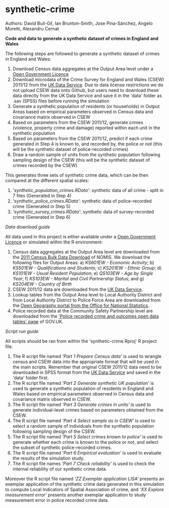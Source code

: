 # synthetic-crime

Authors: David Buil-Gil, Ian Brunton-Smith, Jose Pina-Sánchez, Angelo Moretti, Alexandru Cernat

**Code and data to generate a synthetic dataset of crimes in England and Wales**

The following steps are followed to generate a synthetic dataset of crimes in England and Wales:

1.	Download Census data aggregates at the Output Area level under a [Open Government Licence](http://www.nationalarchives.gov.uk/doc/open-government-licence/version/3/)
2.  Download microdata of the Crime Survey for England and Wales (CSEW) 2011/12 from the [UK Data Service](https://beta.ukdataservice.ac.uk/datacatalogue/studies/study?id=7252). Due to data license restrictions we do not upload CSEW data onto Github, but users need to download these data directly from the UK Data Service and save it in the 'data' folder as .sav (SPSS) files before running the simulation
3.	Generate a synthetic population of residents (or households) in Output Areas based on empirical parameters observed in Census data and covariance matrix observed in CSEW
4.	Based on parameters from the CSEW 2011/12, generate crimes (violence, property crime and damage) reported within each unit in the synthetic population
5.	Based on parameters from the CSEW 2011/12, predict if each crime generated in Step 4 is known to, and recorded by, the police or not (this will be the synthetic dataset of police-recorded crimes)
6.	Draw a random sample of units from the synthetic population following sampling design of the CSEW (this will be the synthetic dataset of crimes recorded by the CSEW)

This generates three sets of synthetic crime data, which can be then compared at the different spatial scales:

1.	*'synthetic_population_crimes.RData'*: synthetic data of all crime - split in 7 files (Generated in Step 4)
2.	*'synthetic_police_crimes.RData'*: synthetic data of police-recorded crime (Generated in Step 5)
3.	*'synthetic_survey_crimes.RData'*: synthetic data of survey-recorded crime (Generated in Step 6)

_Data download guide_

All data used in this project is either available under a [Open Government Licence](http://www.nationalarchives.gov.uk/doc/open-government-licence/version/3/) or simulated within the R environment:

1.  Census data aggregates at the Output Area level are downloaded from the [2011 Census Bulk Data Download](https://www.nomisweb.co.uk/census/2011/bulk/r2_2) of NOMIS. We download the following files for Output Areas:
a) *KS601EW - Economic Activity*;
b) *KS501EW - Qualifications and Students*;
c) *KS201EW - Ethnic Group*;
d) *KS101EW - Usual Resident Population*;
e) *QS103EW	- Age by Single Year*;
f) *KS103EW	- Marital and Civil Partnership Status*; and
g) *KS204EW	- Country of Birth*
2.  CSEW 2011/12 data are downloaded from the [UK Data Service](https://beta.ukdataservice.ac.uk/datacatalogue/studies/study?id=7252).
3.  Lookup tables from the Output Area level to Local Authority District and from Local Authority District to Police Force Area are downloaded from the [Open Geography portal from the Office for National Statistics](https://geoportal.statistics.gov.uk/).
4.  Police recorded data at the Community Safety Partnership level are downloaded from the ['Police recorded crime and outcomes open data tables' page](https://www.gov.uk/government/statistics/police-recorded-crime-open-data-tables) of GOV.UK.

_Script run guide_

All scripts should be ran from within the 'synthetic-crime.Rproj' R project file.

1.  The R script file named *'Part 1 Prepare Census data'* is used to wrangle census and CSEW data into the appropriate format that will be used in the main scripts. Remember that original CSEW 2011/12 data need to be downloaded in SPSS format from the [UK Data Service](https://beta.ukdataservice.ac.uk/datacatalogue/studies/study?id=7252) and saved in the 'data' folder first.
2.  The R script file named *'Part 2 Generate synthetic UK population'* is used to generate a synthetic population of residents in England and Wales based on empirical parameters observed in Census data and covariance matrix observed in CSEW.
3.  The R script file named *'Part 3 Generate crimes in units'* is used to generate individual-level crimes based on parameters obtained from the CSEW.  
4.  The R script file named *'Part 4 Select sample as in CSEW'* is used to select a random sample of individuals from the synthetic population following sampling design of the CSEW.
5.  The R script file named *'Part 5 Select crimes known to police'* is used to generate whether each crime is known to the police or not, and select the subset of synthetic police-recorded crimes.
6.  The R script file named *'Part 6 Empirical evaluation'* is used to evaluate the results of the simulation study.
7.  The R script file names *'Part 7 Check reliability'* is used to check the internal reliability of our synthetic crime data.

Moreover the R script file named *'ZZ Exemplar application LISA'* presents an exemplar application of the synthetic crime data generated in this simulation to compute Local Indicators of Spatial Association of crime, and *'XX Explore measurement error'* presents another exemplar application to study measurement error in police recorded crime data.
